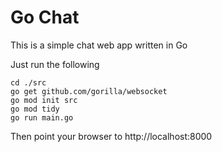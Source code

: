 # Go Chat

This is a simple chat web app written in Go

Just run the following

```
cd ./src
go get github.com/gorilla/websocket
go mod init src
go mod tidy
go run main.go
```

Then point your browser to http://localhost:8000